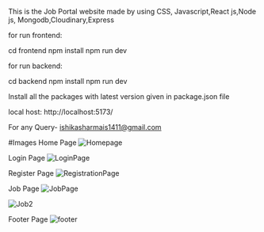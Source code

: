 This is the Job Portal website made by using CSS, Javascript,React js,Node js, Mongodb,Cloudinary,Express

for run frontend:

cd frontend
npm install
npm run dev 

for run backend:

cd backend
npm install
npm run dev

Install all the packages with latest version given in package.json file

local host:
http://localhost:5173/

For any Query-
ishikasharmais1411@gmail.com

#Images
Home Page
![Homepage](https://github.com/user-attachments/assets/73ab382d-e5fc-4fef-a905-e687d735268a)

Login Page
![LoginPage](https://github.com/user-attachments/assets/f60ca54b-ec46-431b-9620-28470630fa12)

Register Page
![RegistrationPage](https://github.com/user-attachments/assets/d6c15f48-8224-41ca-8cd4-02ffb09063f3)

Job Page
![JobPage](https://github.com/user-attachments/assets/eea58b8a-d0df-46ee-b72c-0595737e6922)

![Job2](https://github.com/user-attachments/assets/295eef64-071e-4426-89e8-2b96bc55850c)

Footer Page
![footer](https://github.com/user-attachments/assets/a1c5c940-84bb-40ed-a76e-ac18f4c52df1)







